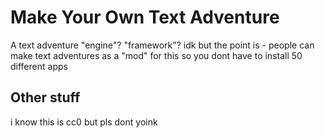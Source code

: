 # Make Your Own Text Adventure
A text adventure "engine"? "framework"? idk but the point is - people can make text adventures as a "mod" for this so you dont have to install 50 different apps
## Other stuff
i know this is cc0 but pls dont yoink
